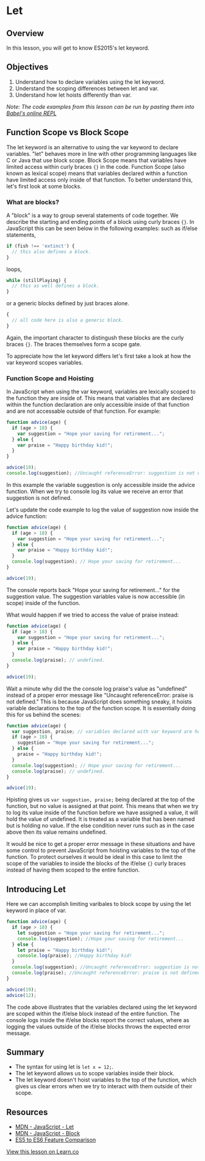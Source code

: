 # Let

## Overview

In this lesson, you will get to know ES2015's let keyword.

## Objectives

1. Understand how to declare variables using the let keyword.
2. Understand the scoping differences between let and var.
3. Understand how let hoists differently than var.

<!-- iframe of video lecture goes here -->

*Note: The code examples from this lesson can be run by pasting them into [Babel's online REPL](https://babeljs.io/repl/)*

## Function Scope vs Block Scope

The let keyword is an alternative to using the var keyword to declare variables. "let" behaves more in line with other programming languages like C or Java that use block scope. Block Scope means that variables have limited access within curly braces `{}` in the code. Function Scope (also known as lexical scope) means that variables declared within a function have limited access only inside of that function. To better understand this, let's first look at some blocks.

### What are blocks?

A "block" is a way to group several statements of code together. We describe the starting and ending points of a block using curly braces `{}`. In JavaScript this can be seen below in the following examples: such as if/else statements,  
```javascript
if (fish !== 'extinct') {
  // this also defines a block.
}
```  
loops,  
```javascript
while (stillPlaying) {
  // this as well defines a block.
}
```  
or a generic blocks defined by just braces alone.  
```javascript
{
  // all code here is also a generic block.
}
```  
Again, the important character to distingush these blocks are the curly braces `{}`. The braces themselves form a scope gate.

To appreciate how the let keyword differs let's first take a look at how the var keyword scopes variables.

### Function Scope and Hoisting

In JavaScript when using the var keyword, variables are lexically scoped to the function they are inside of. This means that variables that are declared within the function declaration are only accessible inside of that function and are not accessable outside of that function. For example:  
```javascript
function advice(age) {
  if (age > 18) {
    var suggestion = "Hope your saving for retirement...";
  } else {
    var praise = "Happy birthday kid!";
  }
}

advice(19);
console.log(suggestion); //Uncaught referenceError: suggestion is not defined.
```  
In this example the variable suggestion is only accessible inside the advice function. When we try to console log its value we receive an error that suggestion is not defined.

Let's update the code example to log the value of suggestion now inside the advice function:
```javascript
function advice(age) {
  if (age > 18) {
    var suggestion = "Hope your saving for retirement...";
  } else {
    var praise = "Happy birthday kid!";
  }
  console.log(suggestion); // Hope your saving for retirement...
}

advice(19);
```  
The console reports back "Hope your saving for retirement..." for the suggestion value. The suggestion variables value is now accessible (in scope) inside of the function.

What would happen if we tried to access the value of praise instead:  
```javascript
function advice(age) {
  if (age > 18) {
    var suggestion = "Hope your saving for retirement...";
  } else {
    var praise = "Happy birthday kid!";
  }
  console.log(praise); // undefined.
}

advice(19);
```  
Wait a minute why did the the console log praise's value as "undefined" instead of a proper error message like "Uncaught referenceError: praise is not defined." This is because JavaScript does something sneaky, it hoists variable declarations to the top of the function scope. It is essentially doing this for us behind the scenes:  
```javascript
function advice(age) {
  var suggestion, praise; // variables declared with var keyword are hoisted to top of function.
  if (age > 18) {
    suggestion = "Hope your saving for retirement...";
  } else {
    praise = "Happy birthday kid!";
  }
  console.log(suggestion); // Hope your saving for retirement...
  console.log(praise); // undefined.
}

advice(19);
```  
Hpisting gives us `var suggestion, praise;` being declared at the top of the function, but no value is assigned at that point. This means that when we try to log its value inside of the function before we have assigned a value, it will hold the value of undefined. It is treated as a variable that has been named but is holding no value. If the else condition never runs such as in the case above then its value remains undefined.

It would be nice to get a proper error message in these situations and have some control to prevent JavaScript from hoisting variables to the top of the function. To protect ourselves it would be ideal in this case to limit the scope of the variables to inside the blocks of the if/else `{}` curly braces instead of having them scoped to the entire function.

## Introducing Let

Here we can accomplish limiting varibales to block scope by using the let keyword in place of var.  
```javascript
function advice(age) {
  if (age > 18) {
    let suggestion = "Hope your saving for retirement...";
    console.log(suggestion); //Hope your saving for retirement...
  } else {
    let praise = "Happy birthday kid!";
    console.log(praise); //Happy birthday kid!
  }
  console.log(suggestion); //Uncaught referenceError: suggestion is not defined.
  console.log(praise); //Uncaught referenceError: praise is not defined.
}

advice(19);
advice(12);
```  
The code above illustrates that the variables declared using the let keyword are scoped within the if/else block instead of the entire function. The console logs inside the if/else blocks report the correct values, where as logging the values outside of the if/else blocks throws the expected error message.

## Summary

- The syntax for using let is `let x = 12;`.
- The let keyword allows us to scope variables inside their block.
- The let keyword doesn't hoist variables to the top of the function, which gives us clear errors when we try to interact with them outside of their scope.

## Resources

- [MDN - JavaScript - Let](https://developer.mozilla.org/en-US/docs/Web/JavaScript/Reference/Statements/let)
- [MDN - JavaScript - Block](https://developer.mozilla.org/en-US/docs/Web/JavaScript/Reference/Statements/block)
- [ES5 to ES6 Feature Comparison](http://es6-features.org/)

<a href='https://learn.co/lessons/es2015-let' data-visibility='hidden'>View this lesson on Learn.co</a>
